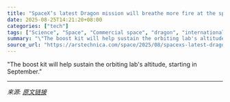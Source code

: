 ```yaml
---
title: "SpaceX’s latest Dragon mission will breathe more fire at the space station"
date: 2025-08-25T14:21:20+08:00
categories: ["tech"]
tags: ["Science", "Space", "Commercial space", "dragon", "international space station", "NASA", "spacex"]
summary: "\"The boost kit will help sustain the orbiting lab's altitude, starting in September.\""
source_url: "https://arstechnica.com/space/2025/08/spacexs-latest-dragon-mission-will-breathe-more-fire-at-the-space-station/"
---
```


"The boost kit will help sustain the orbiting lab's altitude, starting in September."

---

*来源: [原文链接](https://arstechnica.com/space/2025/08/spacexs-latest-dragon-mission-will-breathe-more-fire-at-the-space-station/)*
